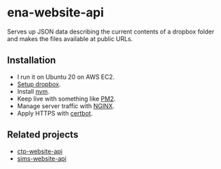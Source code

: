 # ena-website-api

Serves up JSON data describing the current contents of a dropbox folder and makes the files available at public URLs.

## Installation

- I run it on Ubuntu 20 on AWS EC2.
- [Setup dropbox](https://www.linuxbabe.com/ubuntu/install-dropbox-headless-ubuntu-server).
- Install [nvm](https://github.com/nvm-sh/nvm#installing-and-updating).
- Keep live with something like [PM2](https://pm2.keymetrics.io/).
- Manage server traffic with [NGINX](https://www.nginx.com/).
- Apply HTTPS with [certbot](https://certbot.eff.org/).

## Related projects

- [ctp-website-api](https://github.com/AmericanRedCross/ctp-website-api)
- [sims-website-api](https://github.com/AmericanRedCross/sims-website-api)